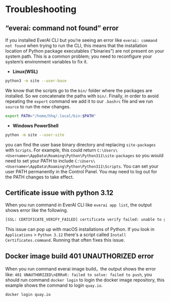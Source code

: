 # Troubleshooting

## “everai: command not found” error
If you installed EverAI CLI but you’re seeing an error like `everai: command not found` when trying to run the CLI, this means that the installation location of Python package executables (“binaries”) are not present on your system path. This is a common problem; you need to reconfigure your system’s environment variables to fix it.  
* **Linux(WSL)**  
```bash
python3 -m site --user-base
```

We know that the scripts go to the `bin/` folder where the packages are installed. So we concatenate the paths with `bin/`. Finally, in order to avoid repeating the `export` command we add it to our `.bashrc` file and we run `source` to run the new changes.  
```bash
export PATH="/home/hhq/.local/bin:$PATH"
```
* **Windows PowerShell**  
```bash
python -m site --user-site
```

you can find the user base binary directory and replacing `site-packages` with `Scripts`. For example, this could return 			`C:\Users\<Username>\AppData\Roaming\Python\Python311\site-packages` so you would need to set your PATH to include `C:\Users\<Username>\AppData\Roaming\Python\Python311\Scripts`. You can set your user PATH permanently in the Control Panel. You may need to log out for the PATH changes to take effect.  

## Certificate issue with python 3.12
When you run command in EverAI CLI like `everai app list`, the output shows error like the following.
```bash
[SSL: CERTIFICATE_VERIFY_FAILED] certificate verify failed: unable to get local issuer certificate (_ssl.c:1000)
```
This issue can pop up with macOS installations of Python. If you look in `Applications` > `Python 3.12` there's a script called `Install Certificates.command`. Running that often fixes this issue.

## Docker image build 401 UNAUTHORIZED error
When you run command everai image build，the output shows the error like: `401 UNAUTHORIZED\nERRoR: failed to solve: failed to push`, you should run command `docker login` to login the docker image repository, this example shows the command to login `quay.io`.  
```bash
docker login quay.io
```

